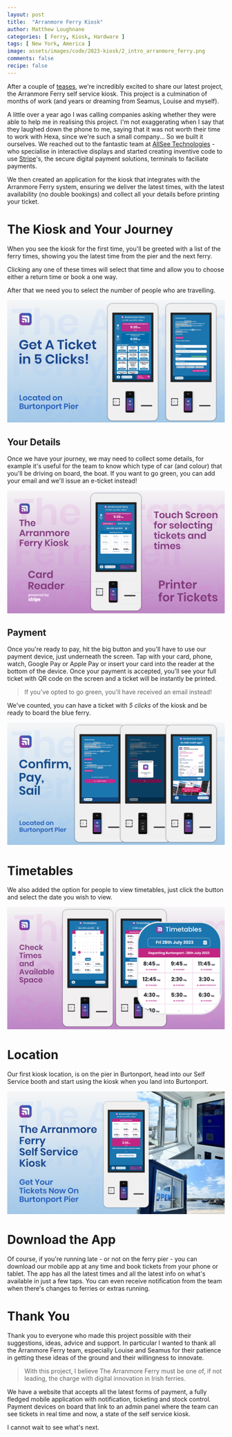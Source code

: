 ```yaml
---
layout: post
title:  "Arranmore Ferry Kiosk"
author: Matthew Loughnane
categories: [ Ferry, Kiosk, Hardware ]
tags: [ New York, America ]
image: assets/images/code/2023-kiosk/2_intro_arranmore_ferry.png
comments: false
recipe: false
---
```



After a couple of [teases](https://www.facebook.com/hexastudiosco/posts/pfbid02BzRuwGrzaj11KkouRisv7aB3uaKZeBEACybYiB6Kt2RdHkqqp3y9UYkHW22v1Wndl), we're incredibly excited to share our latest project, the Arranmore Ferry self service kiosk. This project is a culmination of months of work (and years or dreaming from Seamus, Louise and myself).

A little over a year ago I was calling companies asking whether they were able to help me in realising this project. I'm not exaggerating when I say that they laughed down the phone to me, saying that it was not worth their time to work with Hexa, since we're such a small company... So we built it ourselves. We reached out to the fantastic team at [AllSee Technologies](https://allsee-tech.com) - who specialise in interactive displays and started creating inventive code to use [Stripe](https://stripe.com)'s, the secure digital payment solutions, terminals to faciliate payments.

We then created an application for the kiosk that integrates with the Arranmore Ferry system, ensuring we deliver the latest times, with the latest availability (no double bookings) and collect all your details before printing your ticket.

# The Kiosk and Your Journey

When you see the kiosk for the first time, you'll be greeted with a list of the ferry times, showing you the latest time from the pier and the next ferry.

Clicking any one of these times will select that time and allow you to choose either a return time or book a one way.

After that we need you to select the number of people who are travelling.

![The Arranmore Ferry Kiosk takes 5 clicks to book](/assets/images/code/2023-kiosk/3_5_clicks_arranmore_ferry.png)

## Your Details

Once we have your journey, we may need to collect some details, for example it's useful for the team to know which type of car (and colour) that you'll be driving on board, the boat. If you want to go green, you can add your email and we'll issue an e-ticket instead!

![The Arranmore Ferry Kiosk takes 5 clicks to book](/assets/images/code/2023-kiosk/4_explainer_arranmore_ferry.png)

## Payment

Once you're ready to pay, hit the big button and you'll have to use our payment device, just underneath the screen. Tap with your card, phone, watch, Google Pay or Apple Pay or insert your card into the reader at the bottom of the device. Once your payment is accepted, you'll see your full ticket with QR code on the screen and a ticket will be instantly be printed.

> If you've opted to go green, you'll have received an email instead!

We've counted, you can have a ticket with _5 clicks_ of the kiosk and be ready to board the blue ferry.

![The Arranmore Ferry Kiosk takes 5 clicks to book](/assets/images/code/2023-kiosk/5_confirm_pay_sail_arranmore_ferry.png)

# Timetables

We also added the option for people to view timetables, just click the button and select the date you wish to view.

![Arranmore Ferry timetables](/assets/images/code/2023-kiosk/6_timetables_arranmore_ferry.png)

# Location

Our first kiosk location, is on the pier in Burtonport, head into our Self Service booth and start using the kiosk when you land into Burtonport.

![The Arranmore Ferry Kiosk is located on Burtonport Pier and is open now](/assets/images/code/2023-kiosk/1_intro_arranmore_ferry.png)

# Download the App

Of course, if you're running late - or not on the ferry pier - you can download our mobile app at any time and book tickets from your phone or tablet. The app has all the latest times and all the latest info on what's available in just a few taps. You can even receive notification from the team when there's changes to ferries or extras running.


# Thank You

Thank you to everyone who made this project possible with their suggestions, ideas, advice and support. In particular I wanted to thank all the Arranmore Ferry team, especially Louise and Seamus for their patience in getting these ideas of the ground and their willingness to innovate.  

> With this project, I believe The Arranmore Ferry must be one of, if not leading, the charge with digital innovation in Irish ferries.

We have a website that accepts all the latest forms of payment, a fully fledged mobile application with notification, ticketing and stock control. Payment devices on board that link to an admin panel where the team can see tickets in real time and now, a state of the self service kiosk.

I cannot wait to see what's next.
